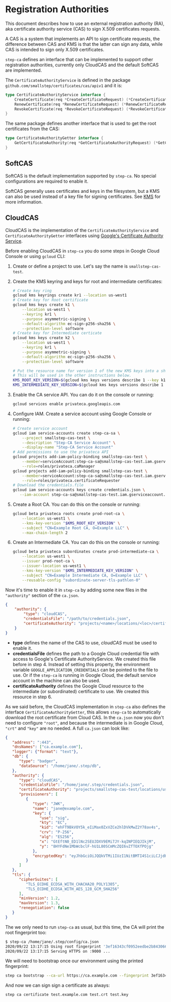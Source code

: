 # Registration Authorities

This document describes how to use an external registration authority (RA), aka
certificate authority service (CAS) to sign X.509 certificates requests.

A CAS is a system that implements an API to sign certificate requests, the
difference between CAS and KMS is that the latter can sign any data, while CAS
is intended to sign only X.509 certificates.

`step-ca` defines an interface that can be implemented to support other
registration authorities, currently only CloudCAS and the default SoftCAS are
implemented.

The `CertificateAuthorityService` is defined in the package
`github.com/smallstep/certificates/cas/apiv1` and it is:

```go
type CertificateAuthorityService interface {
    CreateCertificate(req *CreateCertificateRequest) (*CreateCertificateResponse, error)
    RenewCertificate(req *RenewCertificateRequest) (*RenewCertificateResponse, error)
    RevokeCertificate(req *RevokeCertificateRequest) (*RevokeCertificateResponse, error)
}
```

The same package defines another interface that is used to get the root
certificates from the CAS:

```go
type CertificateAuthorityGetter interface {
    GetCertificateAuthority(req *GetCertificateAuthorityRequest) (*GetCertificateAuthorityResponse, error)
}
```

## SoftCAS

SoftCAS is the default implementation supported by `step-ca`. No special
configurations are required to enable it.

SoftCAS generally uses certificates and keys in the filesystem, but a KMS can
also be used instead of a key file for signing certificates. See [KMS](kms.md)
for more information.

## CloudCAS

CloudCAS is the implementation of the `CertificateAuthorityService` and
`CertificateAuthorityGetter` interfaces using [Google's Certificate Authority
Service](https://cloud.google.com/certificate-authority-service/).

Before enabling CloudCAS in `step-ca` you do some steps in Google Cloud Console
or using `gcloud` CLI:

1. Create or define a project to use. Let's say the name is `smallstep-cas-test`.
2. Create the KMS keyring and keys for root and intermediate certificates:

   ```sh
   # Create key ring
   gcloud kms keyrings create kr1 --location us-west1
   # Create key for Root certificate
   gcloud kms keys create k1 \
       --location us-west1 \
       --keyring kr1 \
       --purpose asymmetric-signing \
       --default-algorithm ec-sign-p256-sha256 \
       --protection-level software
   # Create key for Intermediate certicate
   gcloud kms keys create k2 \
       --location us-west1 \
       --keyring kr1 \
       --purpose asymmetric-signing \
       --default-algorithm ec-sign-p256-sha256 \
       --protection-level software

   # Put the resource name for version 1 of the new KMS keys into a shell variable.
   # This will be used in the other instructions below.
   KMS_ROOT_KEY_VERSION=$(gcloud kms keys versions describe 1 --key k1 --keyring kr1 --location us-west1 --format "value(name)")
   KMS_INTERMEDIATE_KEY_VERSION=$(gcloud kms keys versions describe 1 --key k2 --keyring kr1 --location us-west1 --format "value(name)")
   ```

3. Enable the CA service API. You can do it on the console or running:

   ```sh
   gcloud services enable privateca.googleapis.com
   ```

4. Configure IAM. Create a service account using Google Console or running:

   ```sh
   # Create service account
   gcloud iam service-accounts create step-ca-sa \
       --project smallstep-cas-test \
       --description "Step-CA Service Account" \
       --display-name "Step-CA Service Account"
   # Add permissions to use the privateca API
   gcloud projects add-iam-policy-binding smallstep-cas-test \
       --member=serviceAccount:step-ca-sa@smallstep-cas-test.iam.gserviceaccount.com \
       --role=roles/privateca.caManager
   gcloud projects add-iam-policy-binding smallstep-cas-test \
       --member=serviceAccount:step-ca-sa@smallstep-cas-test.iam.gserviceaccount.com \
       --role=roles/privateca.certificateRequester
   # Download the credentials.file
   gcloud iam service-accounts keys create credentials.json \
      --iam-account step-ca-sa@smallstep-cas-test.iam.gserviceaccount.com
   ```

5. Create a Root CA. You can do this on the console or running:

   ```sh
   gcloud beta privateca roots create prod-root-ca \
       --location us-west1 \
       --kms-key-version "$KMS_ROOT_KEY_VERSION" \
       --subject "CN=Example Root CA, O=Example LLC" \
       --max-chain-length 2
   ```

6. Create an Intermediate CA. You can do this on the console or running:

   ```sh
   gcloud beta privateca subordinates create prod-intermediate-ca \
       --location us-west1 \
       --issuer prod-root-ca \
       --issuer-location us-west1 \
       --kms-key-version "$KMS_INTERMEDIATE_KEY_VERSION" \
       --subject "CN=Example Intermediate CA, O=Example LLC" \
       --reusable-config "subordinate-server-tls-pathlen-0"
   ```

Now it's time to enable it in `step-ca` by adding some new files in the
`"authority"` section of the `ca.json`.

```json
{
    "authority": {
        "type": "cloudCAS",
        "credentialsFile": "/path/to/credentials.json",
        "certificateAuthority": "projects/<name>/locations/<loc>/certificateAuthorities/<ca-name>",
    }
}
```

* **type** defines the name of the CAS to use, _cloudCAS_ must be used to enable it.
* **credentialsFile** defines the path to a Google Cloud credential file with
  access to Google's Certificate AuthorityService. We created this file before
  in step 4. Instead of setting this property, the environment variable
  `GOOGLE_APPLICATION_CREDENTIALS` can be pointed to the file to use. Or if the
  `step-ca` is running in Google Cloud, the default service account in the
  machine can also be used.
* **certificateAuthority** defines the Google Cloud resource to the intermediate
  (or subordinated) certificate to use. We created this resource in step 6.

As we said before, the CloudCAS implementation in `step-ca` also defines the
interface `CertificateAuthorityGetter`, this allows `step-ca` to automatically
download the root certificate from Cloud CAS. In the `ca.json` now you don't
need to configure `"root"`, and because the intermediate is in Google Cloud,
`"crt"` and `"key"` are no needed. A full `ca.json` can look like:

```json
{
   "address": ":443",
   "dnsNames": ["ca.example.com"],
   "logger": {"format": "text"},
   "db": {
      "type": "badger",
      "dataSource": "/home/jane/.step/db",
   },
   "authority": {
      "type": "cloudCAS",
      "credentialsFile": "/home/jane/.step/credentials.json",
      "certificateAuthority": "projects/smallstep-cas-test/locations/us-west1/certificateAuthorities/prod-intermediate-ca",
      "provisioners": [
         {
            "type": "JWK",
            "name": "jane@example.com",
            "key": {
               "use": "sig",
               "kty": "EC",
               "kid": "ehFT9BkVOY5k_eIiMax0ZxVZCe2hlDVkMwZ2Y78av4s",
               "crv": "P-256",
               "alg": "ES256",
               "x": "GtEftN0_ED1lNc2SEUJDXV9EMi7JY-kqINPIEQJIkjM",
               "y": "8HYFdNe1MbWcbclF-hU1L80SCmMcZQI6vZfTOXfPOjg"
            },
            "encryptedKey": "eyJhbGciOiJQQkVTMi1IUzI1NitBMTI4S1ciLCJjdHkiOiJqd2sranNvbiIsImVuYyI6IkEyNTZHQ00iLCJwMmMiOjEwMDAwMCwicDJzIjoiSjBSWnY5UFZrM3JKRUJkem5RbExzZyJ9.Fiwvo-RIKU5G6v5udeCT1nlX87ElxrocP2FcgNs3AqEz5OH9H4suew.NmzUJR_9xv8ynQC8.dqOveA_G5kn5lxjxnEZoJCystnJMVYLkZ_8CVzfJQhYchbZfNk_-FKdIuQxeWWBzvmomsILFNtLOIUoqSt30qk83lFyGQWN8Ke2bK5DhuwojF7RI_UqkMyiKP0F28Z4ZFhfQP5D2ZT_stoFaMlU8eak0-T8MOiBIfdAJTWM9x2DN-68mtUBuL5z5eU8bqsxELnjGauD_GHTdnduOosmYsw8vp_PmffTTwqUzDFH1RhkeSmRFRZntAizZMGYkxLamquHI3Jvuqiv4eeJ3yLqh3Ppyo_mVQKnxM7P9TyTxcvLkb2dB3K-cItl1fpsz92cy8euKsKG8n5-hKFRyPfY.j7jBN7nUwatoSsIZuNIwHA"
         }
      ]
   },
   "tls": {
      "cipherSuites": [
         "TLS_ECDHE_ECDSA_WITH_CHACHA20_POLY1305",
         "TLS_ECDHE_ECDSA_WITH_AES_128_GCM_SHA256"
      ],
      "minVersion": 1.2,
      "maxVersion": 1.3,
      "renegotiation": false
   }
}
```

The we only need to run `step-ca` as usual, but this time, the CA will print the
root fingerprint too:

```sh
$ step-ca /home/jane/.step/config/ca.json
2020/09/22 13:17:15 Using root fingerprint '3ef16343cf0952eedbe2b843066bb798fa7a7bceb16aa285e8b0399f661b28b7'
2020/09/22 13:17:15 Serving HTTPS on :9000 ...
```

We will need to bootstrap once our environment using the printed fingerprint:

```sh
step ca bootstrap --ca-url https://ca.example.com --fingerprint 3ef16343cf0952eedbe2b843066bb798fa7a7bceb16aa285e8b0399f661b28b7
```

And now we can sign sign a certificate as always:

```sh
step ca certificate test.example.com test.crt test.key
```
